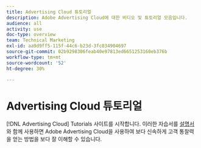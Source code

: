 ```yaml
---
title: Advertising Cloud 튜토리얼
description: Adobe Advertising Cloud에 대한 비디오 및 튜토리얼 모음입니다.
audience: all
activity: use
doc-type: overview
team: Technical Marketing
exl-id: aa9d9ff5-115f-44c6-b23d-3fc034904697
source-git-commit: 02b9298306feab40e97813ed6651253160eb376b
workflow-type: tm+mt
source-wordcount: '52'
ht-degree: 30%

---
```


# Advertising Cloud 튜토리얼

[!DNL Advertising Cloud] Tutorials 사이트를 시작합니다. 이러한 자습서를 [설명서](https://helpx.adobe.com/support/advertising-cloud.html)와 함께 사용하면 Adobe Advertising Cloud을 사용하여 보다 신속하게 고객 통찰력을 얻는 방법을 보다 잘 이해할 수 있습니다.

<!--
See other -learn tutorials landing pages to get ideas for additional content
-->
